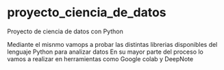 # proyecto_ciencia_de_datos
Proyecto de ciencia de datos con Python

Mediante el misnmo vamops a probar las distintas librerias disponibles del lenguaje Python para analizar datos
En su mayor parte del proceso lo vamos a realizar en herramientas como Google colab y DeepNote
